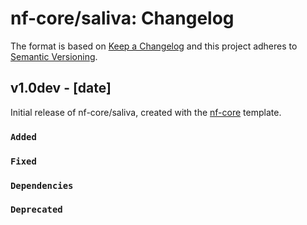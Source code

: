 # nf-core/saliva: Changelog

The format is based on [Keep a Changelog](https://keepachangelog.com/en/1.0.0/)
and this project adheres to [Semantic Versioning](https://semver.org/spec/v2.0.0.html).

## v1.0dev - [date]

Initial release of nf-core/saliva, created with the [nf-core](https://nf-co.re/) template.

### `Added`

### `Fixed`

### `Dependencies`

### `Deprecated`
